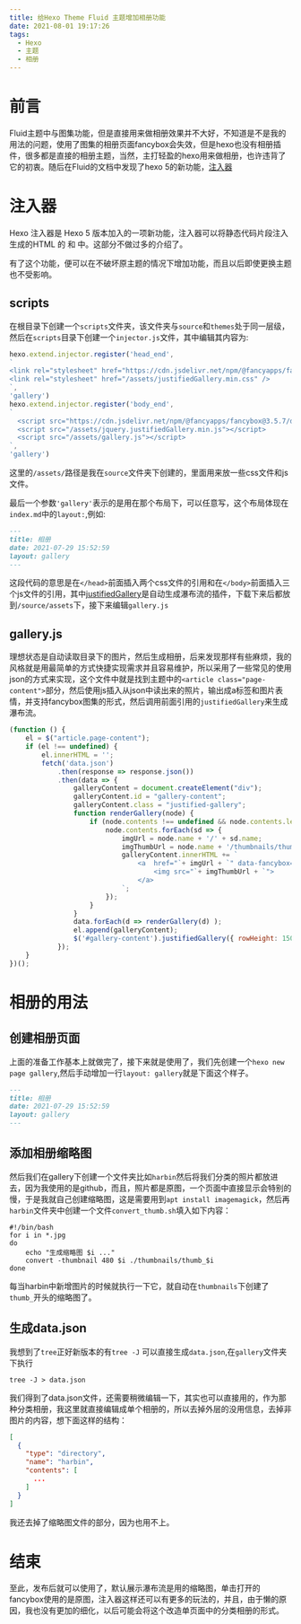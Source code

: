```yaml
---
title: 给Hexo Theme Fluid 主题增加相册功能
date: 2021-08-01 19:17:26
tags:
  - Hexo
  - 主题
  - 相册
---
```

# 前言

Fluid主题中与图集功能，但是直接用来做相册效果并不大好，不知道是不是我的用法的问题，使用了图集的相册页面fancybox会失效，但是hexo也没有相册插件，很多都是直接的相册主题，当然，主打轻盈的hexo用来做相册，也许违背了它的初衷。随后在Fluid的文档中发现了hexo 5的新功能，[注入器](https://hexo.fluid-dev.com/posts/hexo-injector/)

# 注入器

Hexo 注入器是 Hexo 5 版本加入的一项新功能，注入器可以将静态代码片段注入生成的HTML 的 <head> 和 <body> 中。这部分不做过多的介绍了。

有了这个功能，便可以在不破坏原主题的情况下增加功能，而且以后即使更换主题也不受影响。

## scripts

在根目录下创建一个`scripts`文件夹，该文件夹与`source`和`themes`处于同一层级，然后在`scripts`目录下创建一个`injector.js`文件，其中编辑其内容为:
```javascript
hexo.extend.injector.register('head_end', 
`
<link rel="stylesheet" href="https://cdn.jsdelivr.net/npm/@fancyapps/fancybox@3.5.7/dist/jquery.fancybox.min.css">
<link rel="stylesheet" href="/assets/justifiedGallery.min.css" />
`,
'gallery')
hexo.extend.injector.register('body_end', 
`
  <script src="https://cdn.jsdelivr.net/npm/@fancyapps/fancybox@3.5.7/dist/jquery.fancybox.min.js"></script>
  <script src="/assets/jquery.justifiedGallery.min.js"></script>
  <script src="/assets/gallery.js"></script>
`,
'gallery')
```

这里的`/assets/`路径是我在`source`文件夹下创建的，里面用来放一些css文件和js文件。

最后一个参数`'gallery'`表示的是用在那个布局下，可以任意写，这个布局体现在`index.md`中的`layout:`,例如:

```markdown
---
title: 相册
date: 2021-07-29 15:52:59
layout: gallery
---
```

这段代码的意思是在`</head>`前面插入两个css文件的引用和在`</body>`前面插入三个js文件的引用，其中[justifiedGallery](https://miromannino.github.io/Justified-Gallery/)是自动生成瀑布流的插件，下载下来后都放到`/source/assets`下，接下来编辑`gallery.js`

## gallery.js

理想状态是自动读取目录下的图片，然后生成相册，后来发现那样有些麻烦，我的风格就是用最简单的方式快捷实现需求并且容易维护，所以采用了一些常见的使用json的方式来实现，这个文件中就是找到主题中的`<article class="page-content">`部分，然后使用js插入从json中读出来的照片，输出成a标签和图片表情，并支持fancybox图集的形式，然后调用前面引用的`justifiedGallery`来生成瀑布流。

```javascript
(function () {
    el = $("article.page-content");
    if (el !== undefined) {
        el.innerHTML = '';
        fetch('data.json')
            .then(response => response.json())
            .then(data => {
                galleryContent = document.createElement("div");
                galleryContent.id = "gallery-content";
                galleryContent.class = "justified-gallery";
                function renderGallery(node) {
                    if (node.contents !== undefined && node.contents.length > 0) {
                        node.contents.forEach(sd => {
                            imgUrl = node.name + '/' + sd.name;
                            imgThumbUrl = node.name + '/thumbnails/thumb_' + sd.name;
                            galleryContent.innerHTML += `
                                <a  href="`+ imgUrl + `" data-fancybox="images">
                                    <img src="`+ imgThumbUrl + `">
                                </a>
                            `;
                        });
                    }
                }
                data.forEach(d => renderGallery(d) );
                el.append(galleryContent);
                $('#gallery-content').justifiedGallery({ rowHeight: 150, margins: 5 });
            });
    }
})();


```

# 相册的用法


## 创建相册页面

上面的准备工作基本上就做完了，接下来就是使用了，我们先创建一个`hexo new page gallery`,然后手动增加一行`layout: gallery`就是下面这个样子。

```markdown
---
title: 相册
date: 2021-07-29 15:52:59
layout: gallery
---
```

## 添加相册缩略图

然后我们在gallery下创建一个文件夹比如`harbin`然后将我们分类的照片都放进去，因为我使用的是github，而且，照片都是原图，一个页面中直接显示会特别的慢，于是我就自己创建缩略图，这是需要用到`apt install imagemagick`，然后再`harbin`文件夹中创建一个文件`convert_thumb.sh`填入如下内容：

```shell
#!/bin/bash
for i in *.jpg
do
    echo "生成缩略图 $i ..."
    convert -thumbnail 480 $i ./thumbnails/thumb_$i
done
```

每当harbin中新增图片的时候就执行一下它，就自动在`thumbnails`下创建了`thumb_`开头的缩略图了。

## 生成data.json

我想到了`tree`正好新版本的有`tree -J` 可以直接生成`data.json`,在`gallery`文件夹下执行

```shell
tree -J > data.json
```

我们得到了data.json文件，还需要稍微编辑一下，其实也可以直接用的，作为那种分类相册，我这里就直接编辑成单个相册的，所以去掉外层的没用信息，去掉非图片的内容，想下面这样的结构：
```json
[
  {
    "type": "directory",
    "name": "harbin",
    "contents": [
      ...
    ]
  }
]
```

我还去掉了缩略图文件的部分，因为也用不上。

# 结束

至此，发布后就可以使用了，默认展示瀑布流是用的缩略图，单击打开的fancybox使用的是原图，注入器这样还可以有更多的玩法的，并且，由于懒的原因，我也没有更加的细化，以后可能会将这个改造单页面中的分类相册的形式。



